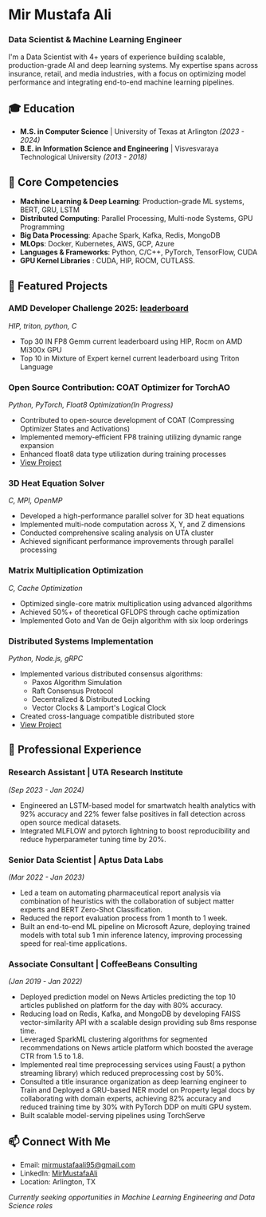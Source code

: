 # Mir Mustafa Ali
### Data Scientist & Machine Learning Engineer

I'm a Data Scientist with 4+ years of experience building scalable, production-grade AI and deep learning systems. My expertise spans across insurance, retail, and media industries, with a focus on optimizing model performance and integrating end-to-end machine learning pipelines.

## 🎓 Education
- **M.S. in Computer Science** | University of Texas at Arlington *(2023 - 2024)*
- **B.E. in Information Science and Engineering** | Visvesvaraya Technological University *(2013 - 2018)*

## 🌟 Core Competencies
- **Machine Learning & Deep Learning**: Production-grade ML systems, BERT, GRU, LSTM
- **Distributed Computing**: Parallel Processing, Multi-node Systems, GPU Programming
- **Big Data Processing**: Apache Spark, Kafka, Redis, MongoDB
- **MLOps**: Docker, Kubernetes, AWS, GCP, Azure
- **Languages & Frameworks**: Python, C/C++, PyTorch, TensorFlow, CUDA
- **GPU Kernel Libraries** : CUDA, HIP, ROCM, CUTLASS. 

## 🚀 Featured Projects


### AMD Developer Challenge 2025:  [leaderboard](https://www.gpumode.com/)
*HIP, triton, python, C*
- Top 30 IN FP8 Gemm current leaderboard using HIP, Rocm on AMD Mi300x GPU
- Top 10 in Mixture of Expert kernel current leaderboard using Triton Language

### Open Source Contribution: COAT Optimizer for TorchAO
*Python, PyTorch, Float8 Optimization(In Progress)*
- Contributed to open-source development of COAT (Compressing Optimizer States and Activations)
- Implemented memory-efficient FP8 training utilizing dynamic range expansion
- Enhanced float8 data type utilization during training processes
- [View Project](https://github.com/pytorch/ao/pull/1231)

### 3D Heat Equation Solver
*C, MPI, OpenMP*
- Developed a high-performance parallel solver for 3D heat equations
- Implemented multi-node computation across X, Y, and Z dimensions
- Conducted comprehensive scaling analysis on UTA cluster
- Achieved significant performance improvements through parallel processing
<!---
- [View Project]()
-->

### Matrix Multiplication Optimization
*C, Cache Optimization*
- Optimized single-core matrix multiplication using advanced algorithms
- Achieved 50%+ of theoretical GFLOPS through cache optimization
- Implemented Goto and Van de Geijn algorithm with six loop orderings


### Distributed Systems Implementation
*Python, Node.js, gRPC*
- Implemented various distributed consensus algorithms:
  - Paxos Algorithm Simulation
  - Raft Consensus Protocol
  - Decentralized & Distributed Locking
  - Vector Clocks & Lamport's Logical Clock
- Created cross-language compatible distributed store
- [View Project](https://github.com/MirMustafaAli/UTA-CSE5306)


## 💼 Professional Experience

### Research Assistant | UTA Research Institute
*(Sep 2023 - Jan 2024)*
- Engineered an LSTM-based model for smartwatch health analytics with 92%  accuracy and 22% fewer false positives in fall detection across open source medical datasets. 
- Integrated MLFLOW and pytorch lightning to boost reproducibility and reduce hyperparameter tuning time by 20%.

### Senior Data Scientist | Aptus Data Labs
*(Mar 2022 - Jan 2023)*
- Led a team on automating pharmaceutical report analysis via combination of heuristics with the collaboration of subject matter experts and BERT Zero-Shot Classification.
- Reduced the report evaluation process from 1 month to 1 week.
- Built an end-to-end ML pipeline on Microsoft Azure, deploying trained models with total sub 1 min inference latency, improving processing speed for real-time applications.

### Associate Consultant | CoffeeBeans Consulting
*(Jan 2019 - Jan 2022)*
- Deployed prediction model on News Articles  predicting the top 10 articles published on platform for the day with 80% accuracy.
- Reducing load on Redis, Kafka, and MongoDB by developing FAISS vector-similarity API  with a scalable design providing sub 8ms response time.
- Leveraged SparkML clustering algorithms for segmented recommendations on News article platform which boosted the average CTR from 1.5 to 1.8.
- Implemented real time preprocessing services using Faust( a python streaming library) which reduced preprocessing cost by 50%.
- Consulted a title insurance organization as deep learning engineer to Train and Deployed a GRU-based NER model on Property legal docs by collaborating with domain experts, achieving 82% accuracy and reduced training time by 30% with PyTorch DDP on multi GPU system.
- Built scalable model-serving pipelines using TorchServe

## 📫 Connect With Me
- Email: mirmustafaali95@gmail.com
- LinkedIn: [MirMustafaAli](https://www.linkedin.com/in/alimirmustafa/)
- Location: Arlington, TX

 *Currently seeking opportunities in Machine Learning Engineering and Data Science roles*
 
<!--
![GitHub stats](https://github-readme-stats.vercel.app/api?username=yourusername&show_icons=true&theme=radical)
---
-->
<!--
**MirMustafaAli/mirmustafaali** is a ✨ _special_ ✨ repository because its `README.md` (this file) appears on your GitHub profile.

Here are some ideas to get you started:

- 🔭 I’m currently working on ...
- 🌱 I’m currently learning ...
- 👯 I’m looking to collaborate on ...
- 🤔 I’m looking for help with ...
- 💬 Ask me about ...
- 📫 How to reach me: ...
- 😄 Pronouns: ...
- ⚡ Fun fact: ...
-->

